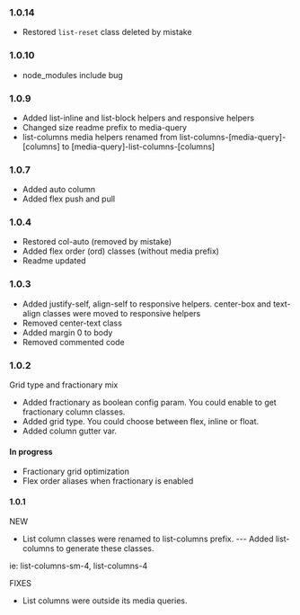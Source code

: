 ### 1.0.14
* Restored `list-reset` class deleted by mistake

### 1.0.10
* node_modules include bug

### 1.0.9
* Added list-inline and list-block helpers and responsive helpers
* Changed size readme prefix to media-query
* list-columns media helpers renamed from list-columns-[media-query]-[columns] to [media-query]-list-columns-[columns]

### 1.0.7
* Added auto column
* Added flex push and pull

### 1.0.4

* Restored col-auto (removed by mistake)
* Added flex order (ord) classes (without media prefix)
* Readme updated

### 1.0.3

* Added justify-self, align-self to responsive helpers. center-box and text-align classes were moved to responsive helpers
* Removed center-text class
* Added margin 0 to body
* Removed commented code


### 1.0.2

Grid type and fractionary mix

* Added fractionary as boolean config param. You could enable to get fractionary column classes.
* Added grid type. You could choose between flex, inline or float.
* Added column gutter var.

#### In progress

* Fractionary grid optimization
* Flex order aliases when fractionary is enabled

#### 1.0.1

NEW

* List column classes were renamed to list-columns prefix.
--- Added list-columns to generate these classes.

ie: list-columns-sm-4, list-columns-4


FIXES

* List columns were outside its media queries.
